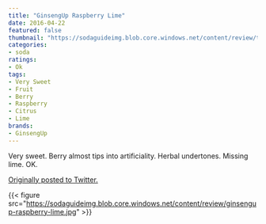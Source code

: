 ```yaml
---
title: "GinsengUp Raspberry Lime"
date: 2016-04-22
featured: false
thumbnail: "https://sodaguideimg.blob.core.windows.net/content/review/thumbs/ginsengup-raspberry-lime.jpg"
categories:
- soda
ratings:
- Ok
tags:
- Very Sweet
- Fruit
- Berry
- Raspberry
- Citrus
- Lime
brands:
- GinsengUp
---
```


Very sweet. Berry almost tips into artificiality. Herbal undertones. Missing lime. OK.

[Originally posted to Twitter.](https://twitter.com/Cavorter/status/723623401395347456)

{{< figure src="https://sodaguideimg.blob.core.windows.net/content/review/ginsengup-raspberry-lime.jpg" >}}

